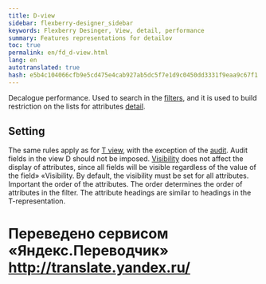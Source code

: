 ```yaml
--- 
title: D-view 
sidebar: flexberry-designer_sidebar 
keywords: Flexberry Desinger, View, detail, performance 
summary: Features representations for detailov 
toc: true 
permalink: en/fd_d-view.html 
lang: en 
autotranslated: true 
hash: e5b4c104066cfb9e5cd475e4cab927ab5dc5f7e1d9c0450dd3331f9eaa9c67f1 
--- 
```


Decalogue performance. 
Used to search in the [filters](fw_filtersand-limits.html), and it is used to build restriction on the lists for attributes [detail](fo_detail-associations-properties.html). 

## Setting 

The same rules apply as for [T view](fd_t-view.html), with the exception of the [audit](efs_audit.html). Audit fields in the view D should not be imposed. 
[Visibility](fd_hidden-properties-view.html) does not affect the display of attributes, since all fields will be visible regardless of the value of the field» «Visibility. By default, the visibility must be set for all attributes. 
Important the order of the attributes. The order determines the order of attributes in the filter. 
The attribute headings are similar to headings in the T-representation. 



 # Переведено сервисом «Яндекс.Переводчик» http://translate.yandex.ru/